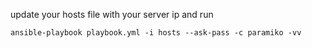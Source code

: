 update your hosts file with your server ip
and run 
```
ansible-playbook playbook.yml -i hosts --ask-pass -c paramiko -vv
```
